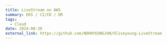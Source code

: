 ```yaml
---
title: LiveStream on AWS
summary: EKS / CI/CD / DR
tags:
  - Cloud
date: 2024-08-30
external_link: https://github.com/NOHHYEONGJUN/Oliveyoung-LiveStream
---
```

